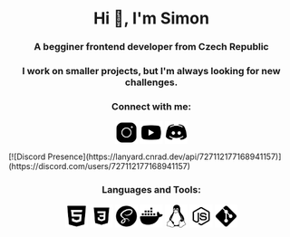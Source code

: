 <h1 align="center">Hi 👋, I'm Simon</h1>
<h3 align="center">A begginer frontend developer from Czech Republic</h3>
<h3 align="center">
I work on smaller projects, but I'm always looking for new challenges. </h3>
<!-- <p align="center"> <img src="https://komarev.com/ghpvc/?username=ssimondev&label=Views&color=lightgray&style=flat-square" alt="ssimondev"/></p> -->

<h3 align="center">Connect with me:</h3>
<p align="center">
<a href="https://instagram.com/ssimon.jpg" target="blank"><img align="center" src="images/icons/instagram.png" alt="ssimon.jpg" height="40" width="40" /></a>
<a href="https://www.youtube.com/channel/UC3v7kZeommAiokuJX4IwGPQ" target="blank"><img align="center" src="images/icons/youtube.png" alt="_noodles" height="40" width="40" /></a>
<a href="https://discord.gg/asdasdasd" target="blank"><img align="center" src="images/icons/discord.png" alt="asdasdasd" height="40" width="40" /></a>
</p>
[![Discord Presence](https://lanyard.cnrad.dev/api/727112177168941157)](https://discord.com/users/727112177168941157)
<h3 align="center">Languages and Tools:</h3>
<p align="center">
<a href="https://www.w3.org/html/" target="_blank" rel="noreferrer"> <img src="images/icons/html.png" alt="html" width="40" height="40"/></a> 
<a href="https://www.w3schools.com/css/" target="_blank" rel="noreferrer"> <img src="images/icons/css.png" alt="css" width="40" height="40"/></a> 
<a href="https://sass-lang.com" target="_blank" rel="noreferrer"> <img src="images/icons/sass.png" alt="sass" width="40" height="40"/></a>
<a href="https://www.docker.com/" target="_blank" rel="noreferrer"> <img src="images/icons/docker.png" alt="docker" width="40" height="40"/></a> 
<a href="https://www.linux.org/" target="_blank" rel="noreferrer"> <img src="images/icons/linux.png" alt="linux" width="40" height="40"/></a> 
<a href="https://nodejs.org" target="_blank" rel="noreferrer"> <img src="images/icons/node-js.png" alt="nodejs" width="40" height="40"/></a> 
<a href="https://git-scm.com/" target="_blank" rel="noreferrer"> <img src="images/icons/git.png" alt="git" width="40" height="40"/></a>  </p>
